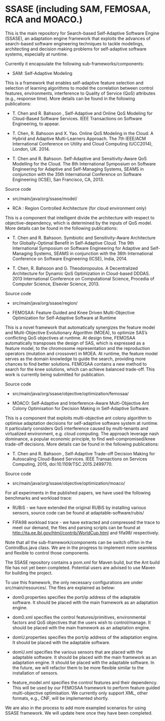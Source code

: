SSASE (including SAM, FEMOSAA, RCA and MOACO.)
==========

This is the main repository for Search-based Self-Adaptive Software Engine (SSASE), an adaptation engine framework that exploits the advances of search-based software engineering techniques to tackle modelings, architecting and decision making problems for self-adaptive software systems, especially at runtime.

Currently it encapsulate the following sub-frameworks/components:

* SAM: Self-Adaptive Modeling

This is a framework that enables self-adaptive feature selection and selection of learning algorithms to model the correlation between control features, environments, interference to Quality of Service (QoS) attributes (e.g., response time). More details can be found in the following publications:

 * T. Chen and R. Bahsoon , Self-Adaptive and Online QoS Modeling for Cloud-Based Software Services. IEEE Transactions on Software Engineering, to appear.

 * T. Chen, R. Bahsoon and X. Yao. Online QoS Modeling in the Cloud: A Hybrid and Adaptive Multi-Learners Approach. The 7th IEEE/ACM International Conference on Utility and Cloud Computing (UCC2014), London, UK. 2014.

 * T. Chen and R. Bahsoon. Self-Adaptive and Sensitivity-Aware QoS Modelling for the Cloud. The 8th International Symposium on Software Engineering for Adaptive and Self-Managing Systems, SEAMS in conjunction with the 35th International Conference on Software Engineering (ICSE), San Francisco, CA, 2013.



Source code
 * src/main/java/org/ssase/model/

* RCA : Region Controlled Architecture (for cloud environment only)

This is a component that intelligent divide the architecture with respect to objective-dependency, which is determined by the inputs of QoS model.  More details can be found in the following publications:

 * T. Chen and R. Bahsoon. Symbiotic and Sensitivity-Aware Architecture for Globally-Optimal Benefit in Self-Adaptive Cloud. The 9th International Symposium on Software Engineering for Adaptive and Self-Managing Systems, SEAMS in conjunction with the 36th International Conference on Software Engineering (ICSE), India, 2014.

 * T. Chen, R. Bahsoon and G. Theodoropoulos. A Decentralized Architecture for Dynamic QoS Optimization in Cloud-based DDDAS. 2013 International Conference on Computational Science, Procedia of Computer Science, Elsevier Science, 2013.

Source code
 * src/main/java/org/ssase/region/



* FEMOSAA: Feature Guided and Knee Driven Multi-Objective Optimization for Self-Adaptive Software at Runtime

This is a novel framework that automatically synergizes the feature model and Multi-Objective Evolutionary Algorithm (MOEA), to optimize SAS’s conflicting QoS objectives at runtime. At design time, FEMOSAA automatically transposes the design of SAS, which is expressed as a feature model, to the chromosome representation and the reproduction operators (mutation and crossover) in MOEA. At runtime, the feature model serves as the domain knowledge to guide the search, providing more chances to find better solutions. FEMOSAA contains a new method to search for the knee solutions, which can achieve balanced trade-off. This work is currently being submitted for publication.

Source code
 * src/main/java/org/ssase/objective/optimization/femosaa/

* MOACO: Self-Adaptive and Interference-Aware Multi-Objective Ant Colony Optimisation for Decision Making in Self-Adaptive Software.

This is a component that exploits multi-objective ant colony algorithm to optimise adaptation decisions for self-adaptive software system at runtime. It particularly considers QoS interference caused by multi-tenants and virtualized environment, e.g. cloud computing. The approach leverage nash dominance, a popular economic principle, to find well-compromised/knee trade-off decisions. More details can be found in the following publications:

  * T. Chen and R. Bahsoon , Self-Adaptive Trade-off Decision Making for Autoscaling Cloud-Based Services. IEEE Transactions on Services Computing, 2015, doi:10.1109/TSC.2015.2499770.

Source code
 * src/main/java/org/ssase/objective/optimization/moaco/


For all experiments in the published papers, we have used the following benchmarks and workload trace:

* RUBiS - we have extended the original RUBiS by installing various sensors, source code can be found at adaptable-software/rubis/


* FIFA98 workload trace - we have extracted and compressed the trace to meet our demand, the files and parsing scripts can be found at http://ita.ee.lbl.gov/html/contrib/WorldCup.html and fifa98/ respectively.


Note that all the sub-framework/components can be switch off/on in the ControlBus.java class. We are in the progress to implement more seamless and flexible to control those components.

The SSASE repository contains a pom.xml for Maven build, but the Ant build file has not yet been completed. Potential users are advised to use Maven for building the project.

To use this framework, the only necessary configurations are under src/main/resources/. The files are explained as below:

* dom0.properties specifies the port/ip address of the adaptable software. It should be placed with the main framework as an adaptation engine.

* dom0.xml specifies the control features/primitives, environmental factors and QoS objectives that the users wish to control/manage. It should be placed with the main framework as an adaptation engine.

* domU.properties specifies the port/ip address of the adaptation engine. It should be placed with the adaptable software.

* domU.xml specifies the various sensors that are placed with the adaptable software. It should be placed with the main framework as an adaptation engine. It should be placed with the adaptable software. In the future, we will refactor them to be more flexible similar to the installation of sensors.

* feature_model.xml specifies the control features and their dependency. This will be used by our FEMOSAA framework to perform feature guided multi-objective optimisation. We currently only support XML, other formats, e.g., CNF, will be implemented shortly.

We are also in the process to add more exampled scenarios for using SSASE framework. We will update here once they have been completed.